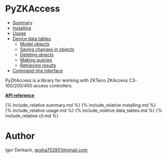 # PyZKAccess

* [Summary](#summary)  
* [Installing](#installing)
* [Usage](#usage)  
* [Device data tables](#device-data-tables)
    * [Model objects](#model-objects)
    * [Saving changes in objects](#saving-changes-in-objects)
    * [Deleting objects](#deleting-objects)
    * [Making queries](#making-queries)
    * [Retrieving results](#retrieving-results)
* [Command-line interface](#command-line-interface)  

PyZKAccess is a library for working with ZKTeco ZKAccess C3-100/200/400 access controllers.

**[API reference](pyzkaccess)**

{% include_relative summary.md %}
{% include_relative installing.md %}
{% include_relative usage.md %}
{% include_relative data_tables.md %}
{% include_relative cli.md %}

# Author

Igor Derkach, <gosha753951@gmail.com>
